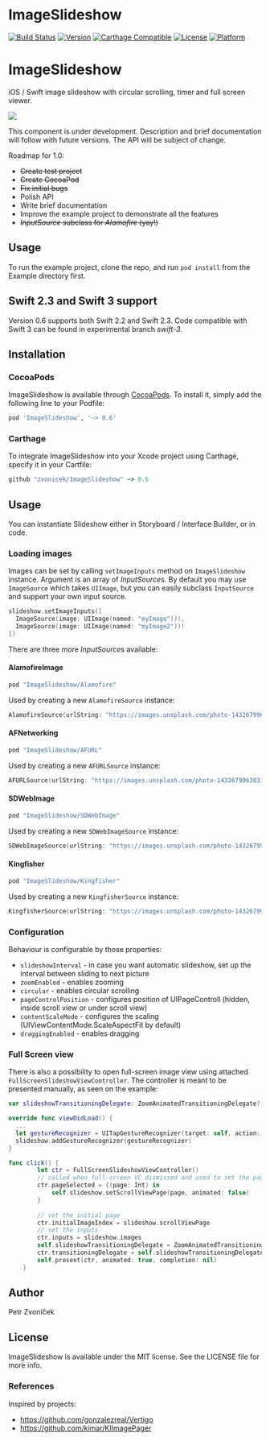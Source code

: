 # ImageSlideshow

[![Build Status](https://www.bitrise.io/app/9aaf3e552f3a575c.svg?token=AjiVckTN9ItQtJs873mYMw&branch=master)](https://www.bitrise.io/app/9aaf3e552f3a575c)
[![Version](https://img.shields.io/cocoapods/v/ImageSlideshow.svg?style=flat)](http://cocoapods.org/pods/ImageSlideshow)
[![Carthage Compatible](https://img.shields.io/badge/Carthage-compatible-4BC51D.svg?style=flat)](https://github.com/Carthage/Carthage)
[![License](https://img.shields.io/cocoapods/l/ImageSlideshow.svg?style=flat)](http://cocoapods.org/pods/ImageSlideshow)
[![Platform](https://img.shields.io/cocoapods/p/ImageSlideshow.svg?style=flat)](http://cocoapods.org/pods/ImageSlideshow)

# ImageSlideshow

iOS / Swift image slideshow with circular scrolling, timer and full screen viewer.

![](http://cl.ly/image/2v193I0G0h0Z/ImageSlideshow2.gif)


This component is under development. Description and brief documentation will follow with future versions. The API will be subject of change.

Roadmap for 1.0:
- ~~Create test project~~
- ~~Create CocoaPod~~
- ~~Fix initial bugs~~
- Polish API
- Write brief documentation
- Improve the example project to demonstrate all the features
- ~~*InputSource* subclass for *Alamofire* (yay!)~~

## Usage

To run the example project, clone the repo, and run `pod install` from the Example directory first.

## Swift 2.3 and Swift 3 support

Version 0.6 supports both Swift 2.2 and Swift 2.3. Code compatible with Swift 3 can be found in experimental branch *swift-3*. 

## Installation

### CocoaPods
ImageSlideshow is available through [CocoaPods](http://cocoapods.org). To install
it, simply add the following line to your Podfile:

```ruby
pod 'ImageSlideshow', '~> 0.6'
```

### Carthage
To integrate ImageSlideshow into your Xcode project using Carthage, specify it in your Cartfile: 

```ruby
github "zvonicek/ImageSlideshow" ~> 0.6
```

## Usage

You can instantiate Slideshow either in Storyboard / Interface Builder, or in code. 

### Loading images

Images can be set by calling ```setImageInputs``` method on ```ImageSlideshow``` instance. Argument is an array of *InputSource*s. By default you may use ```ImageSource``` which takes ```UIImage```, but you can easily subclass ```InputSource``` and support your own input source.

```swift
slideshow.setImageInputs([
  ImageSource(image: UIImage(named: "myImage"))!, 
  ImageSource(image: UIImage(named: "myImage2"))!
])
```

There are three more *InputSource*s available:

#### AlamofireImage

```ruby
pod "ImageSlideshow/Alamofire"
``` 

Used by creating a new `AlamofireSource` instance:
```swift
AlamofireSource(urlString: "https://images.unsplash.com/photo-1432679963831-2dab49187847?w=1080")
```

#### AFNetworking

```ruby
pod "ImageSlideshow/AFURL"
``` 

Used by creating a new `AFURLSource` instance:
```swift
AFURLSource(urlString: "https://images.unsplash.com/photo-1432679963831-2dab49187847?w=1080")
```

#### SDWebImage

```ruby
pod "ImageSlideshow/SDWebImage"
``` 

Used by creating a new `SDWebImageSource` instance:
```swift
SDWebImageSource(urlString: "https://images.unsplash.com/photo-1432679963831-2dab49187847?w=1080")
```

#### Kingfisher

```ruby
pod "ImageSlideshow/Kingfisher"
```
Used by creating a new `KingfisherSource` instance:
```swift
KingfisherSource(urlString: "https://images.unsplash.com/photo-1432679963831-2dab49187847?w=1080")
```
### Configuration

Behaviour is configurable by those properties:

- ```slideshowInterval``` - in case you want automatic slideshow, set up the interval between sliding to next picture
- ```zoomEnabled``` - enables zooming
- ```circular``` - enables circular scrolling
- ```pageControlPosition``` - configures position of UIPageControll (hidden, inside scroll view or under scroll view)
- ```contentScaleMode``` - configures the scaling (UIViewContentMode.ScaleAspectFit by default)
- ```draggingEnabled``` - enables dragging

### Full Screen view

There is also a possibility to open full-screen image view using attached `FullScreenSlideshowViewController`. The controller is meant to be presented manually, as seen on the example:

```swift
var slideshowTransitioningDelegate: ZoomAnimatedTransitioningDelegate?

override func viewDidLoad() {
  ...
  let gestureRecognizer = UITapGestureRecognizer(target: self, action: #selector(ViewController.click))
  slideshow.addGestureRecognizer(gestureRecognizer)
}

func click() {
        let ctr = FullScreenSlideshowViewController()
        // called when full-screen VC dismissed and used to set the page to our original slideshow
        ctr.pageSelected = {(page: Int) in
            self.slideshow.setScrollViewPage(page, animated: false)
        }
        
        // set the initial page
        ctr.initialImageIndex = slideshow.scrollViewPage
        // set the inputs
        ctr.inputs = slideshow.images
        self.slideshowTransitioningDelegate = ZoomAnimatedTransitioningDelegate(slideshowView: slideshow, slideshowController: ctr)
        ctr.transitioningDelegate = self.slideshowTransitioningDelegate
        self.present(ctr, animated: true, completion: nil)
    }
```

## Author

Petr Zvoníček

## License

ImageSlideshow is available under the MIT license. See the LICENSE file for more info.

### References

Inspired by projects: 
- https://github.com/gonzalezreal/Vertigo
- https://github.com/kimar/KIImagePager
